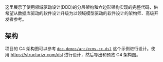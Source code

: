 这里展示了使用领域驱动设计(DDD)的分层架构和六边形架构实现的完整代码，供希望从数据库驱动的软件设计升级为以领域模型驱动的软件设计的架构师、高级开发者参考。

## 架构

项目的 C4 架构图可以参考 [`doc-demos/arc/ecms-cc.dsl`](doc-demos/arc/ecms-cc.dsl) 这个示例进行设计。使用 https://structurizr.com/dsl 进行设计，然后导出和预览 C4 架构图。

